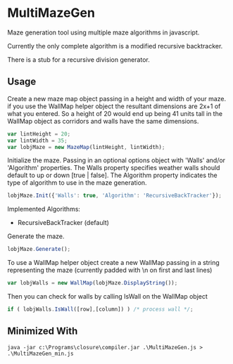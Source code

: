 MultiMazeGen
============

Maze generation tool using multiple maze algorithms in javascript.

Currently the only complete algorithm is a modified recursive backtracker.

There is a stub for a recursive division generator.


Usage
-----

Create a new maze map object passing in a height and width of your maze.
if you use the WallMap helper object the resultant dimensions are 2x+1 of what you entered.
So a height of 20 would end up being 41 units tall in the WallMap object as corridors and walls have the same dimensions.
```javascript
var lintHeight = 20;
var lintWidth = 35;
var lobjMaze = new MazeMap(lintHeight, lintWidth);
```


Initialize the maze. Passing in an optional options object with 'Walls' and/or 'Algorithm' properties.
The Walls property specifies weather walls should default to up or down [true | false].
The Algorithm property indicates the type of algorithm to use in the maze generation.
```javascript
lobjMaze.Init({'Walls': true, 'Algorithm': 'RecursiveBackTracker'});
```
Implemented Algorithms:
 - RecursiveBackTracker (default)


Generate the maze.
```javascript
lobjMaze.Generate();
```


To use a WallMap helper object create a new WallMap passing in a string representing the maze (currently padded with \n on first and last lines)
```javascript
var lobjWalls = new WallMap(lobjMaze.DisplayString());
```


Then you can check for walls by calling IsWall on the WallMap object
```javascript
if ( lobjWalls.IsWall([row],[column]) ) /* process wall */;
```


Minimized With
--------------

```
java -jar c:\Programs\closure\compiler.jar .\MultiMazeGen.js > .\MultiMazeGen_min.js
```
